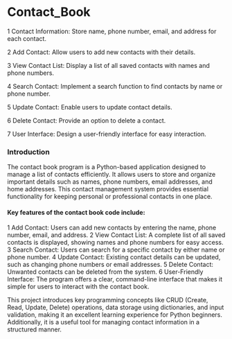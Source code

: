 # Contact_Book
1 Contact Information: Store name, phone number, email, and address for each contact.


2 Add Contact: Allow users to add new contacts with their details.

3 View Contact List: Display a list of all saved contacts with names and phone numbers.

4 Search Contact: Implement a search function to find contacts by name or phone number.

5 Update Contact: Enable users to update contact details.

6 Delete Contact: Provide an option to delete a contact.

7 User Interface: Design a user-friendly interface for easy interaction.

### Introduction 
The contact book program is a Python-based application designed to manage a list of contacts efficiently. It allows users to store and organize important details such as names, phone numbers, email addresses, and home addresses. This contact management system provides essential functionality for keeping personal or professional contacts in one place.

#### Key features of the contact book code include:

1 Add Contact: Users can add new contacts by entering the name, phone number, email, and address.
2 View Contact List: A complete list of all saved contacts is displayed, showing names and phone numbers for easy access.
3 Search Contact: Users can search for a specific contact by either name or phone number.
4 Update Contact: Existing contact details can be updated, such as changing phone numbers or email addresses.
5 Delete Contact: Unwanted contacts can be deleted from the system.
6 User-Friendly Interface: The program offers a clear, command-line interface that makes it simple for users to interact with the contact book.

This project introduces key programming concepts like CRUD (Create, Read, Update, Delete) operations, data storage using dictionaries, and input validation, making it an excellent learning experience for Python beginners. Additionally, it is a useful tool for managing contact information in a structured manner.
